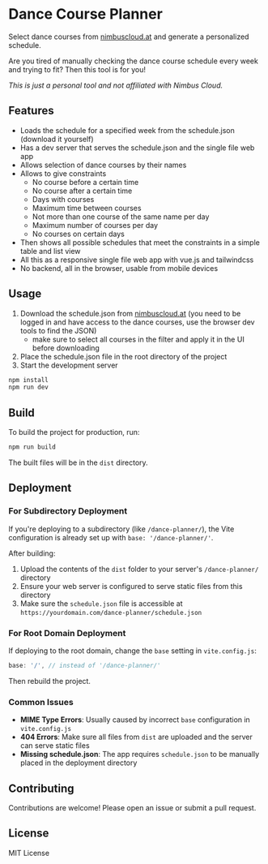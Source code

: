 # Dance Course Planner

Select dance courses from [nimbuscloud.at](https://community.nimbuscloud.at/#app/schedule/)
and generate a personalized schedule.

Are you tired of manually checking the dance course schedule every week and trying to fit?
Then this tool is for you!

*This is just a personal tool and not affiliated with Nimbus Cloud.*

## Features

- Loads the schedule for a specified week from the schedule.json (download it yourself)
- Has a dev server that serves the schedule.json and the single file web app
- Allows selection of dance courses by their names
- Allows to give constraints
  - No course before a certain time
  - No course after a certain time
  - Days with courses
  - Maximum time between courses
  - Not more than one course of the same name per day
  - Maximum number of courses per day
  - No courses on certain days
- Then shows all possible schedules that meet the constraints in a simple
  table and list view
- All this as a responsive single file web app with vue.js and tailwindcss
- No backend, all in the browser, usable from mobile devices
  
## Usage

1. Download the schedule.json from [nimbuscloud.at](https://community.nimbuscloud.at/#app/schedule/)
   (you need to be logged in and have access to the dance courses, use the browser dev tools to find the JSON)
   - make sure to select all courses in the filter and apply it in the UI before downloading
2. Place the schedule.json file in the root directory of the project
3. Start the development server

```bash
npm install
npm run dev
```

## Build
To build the project for production, run:

```bash
npm run build
```
The built files will be in the `dist` directory.

## Deployment

### For Subdirectory Deployment

If you're deploying to a subdirectory (like `/dance-planner/`), the Vite configuration is already set up with `base: '/dance-planner/'`.

After building:

1. Upload the contents of the `dist` folder to your server's `/dance-planner/` directory
2. Ensure your web server is configured to serve static files from this directory
3. Make sure the `schedule.json` file is accessible at `https://yourdomain.com/dance-planner/schedule.json`

### For Root Domain Deployment

If deploying to the root domain, change the `base` setting in `vite.config.js`:

```javascript
base: '/', // instead of '/dance-planner/'
```

Then rebuild the project.

### Common Issues

- **MIME Type Errors**: Usually caused by incorrect `base` configuration in `vite.config.js`
- **404 Errors**: Make sure all files from `dist` are uploaded and the server can serve static files
- **Missing schedule.json**: The app requires `schedule.json` to be manually placed in the deployment directory

## Contributing

Contributions are welcome! Please open an issue or submit a pull request.

## License

MIT License